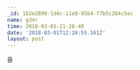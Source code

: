 ```yaml
---
_id: 1b2e2890-1d4c-11e8-95b4-f7b5c204c5ec
name: g34r
time: 2018-03-01-21-28-48
date: '2018-03-01T12:28:55.161Z'
layout: post
---
```

음
